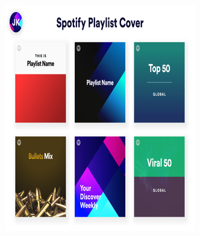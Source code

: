 <p align="center">
    <img height="600" src="https://raw.githubusercontent.com/krjayesh/spotify-playlist-cover-template/main/Sotify%20Playlist%20Cover.png" rel="nofollowerror">
  </a>
</p>
<font size=Free download figma templates<b>
